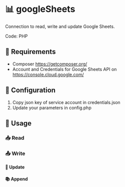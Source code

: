 # 📊 googleSheets
Connection to read, write and update Google Sheets.

Code: PHP 

## 📗 Requirements
- Composer https://getcomposer.org/
- Account and Credentials for Google Sheets API on https://console.cloud.google.com/

## 📒 Configuration
1) Copy json key of service account in credentials.json
2) Update your parameters in config.php

## 📔 Usage

### 📥 Read

### 📤 Write

#### 📘 Update

#### 📚 Append

